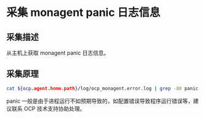 # 采集 monagent panic 日志信息

## 采集描述

从主机上获取 monagent panic 日志信息。

## 采集原理

```bash
cat ${ocp.agent.home.path}/log/ocp_monagent.error.log | grep -80 panic || true
```

panic 一般是由于进程运行不如预期导致的，如配置错误导致程序运行错误等，建议联系 OCP 技术支持协助处理。
